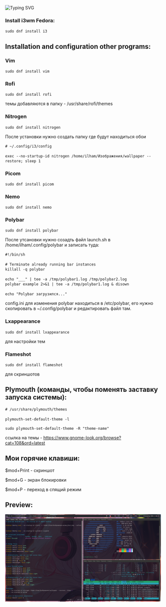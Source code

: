 <img src="https://readme-typing-svg.demolab.com?font=Fira+Code&size=30&pause=1000&color=E885F7&width=435&lines=linux+i3wm" alt="Typing SVG"/>

### Install i3wm Fedora:

```
sudo dnf install i3
```

## Installation and configuration other programs:

### Vim

```
sudo dnf install vim
```

### Rofi

```
sudo dnf install rofi
```
темы добавляются в папку - /usr/share/rofi/themes

### Nitrogen

```
sudo dnf install nitrogen
```
После установки нужно создать папку где будут находиться обои 

```
# ~/.config/i3/config

exec --no-startup-id nitrogen /home/ilham/Изображения/wallpaper --restore; sleep 1
```

### Picom

```
sudo dnf install picom
```

### Nemo

```
sudo dnf install nemo
```

### Polybar

```
sudo dnf install polybar
```
После утсановки нужно созадть файл launch.sh в /home/ilham/.config/polybar и записать туда:
```
#!/bin/sh

# Terminate already running bar instances
killall -q polybar

echo "___" | tee -a /tmp/polybar1.log /tmp/polybar2.log
polybar example 2>&1 | tee -a /tmp/polybar1.log & disown

echo "Polybar загрузился..."
```
config.ini для изменения polybar находиться в /etc/polybar, его нужно скопировать в ~/.config/polybar и редактировать файл там.

### Lxappearance
```
sudo dnf install lxappearance
```
для настройки тем

### Flameshot

```
sudo dnf install flameshot
```
для скриншотов 


## Plymouth (команды, чтобы поменять заставку запуска системы):

```
# /usr/share/plymouth/themes

plymouth-set-default-theme -l
```

```
sudo plymouth-set-default-theme -R "theme-name"
```
ссылка на темы - https://www.gnome-look.org/browse?cat=108&ord=latest

## Мои горячие клавиши:

$mod+Print - скриншот

$mod+G - экран блокировки

$mod+P - переход в спящий режим

## Preview:

<img src="https://github.com/titanilham/linux-i3wm/blob/main/preview/2024-09-21_16-21.png?raw=true"/>

